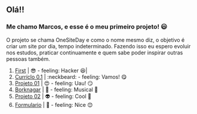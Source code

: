 ## Olá!!
### Me chamo Marcos, e esse é o meu primeiro projeto! :smiley:

O projeto se chama OneSiteDay e como o nome mesmo diz, o objetivo é criar um site por dia, tempo indeterminado. Fazendo isso eu espero evoluir nos estudos, praticar continuamente e quem sabe poder inspirar outras pessoas também.


 1. [First](https://github.com/arcmarcos/OneSiteDay/tree/master/sites/1.first) | :sunglasses: - feeling: Hacker  :satisfied:|
 2. [Curríclo 0.1](https://github.com/arcmarcos/OneSiteDay/tree/master/sites/2.curriculo) | :neckbeard: - feeling: Vamos! :yum:
 3. [Projeto 01](https://github.com/arcmarcos/OneSiteDay/tree/master/sites/3.projeto1) | :heart_eyes: - feeling: Uau! :smirk:
 4. [Borknagar](https://github.com/arcmarcos/OneSiteDay/tree/master/sites/4.Borknagar) | :musical_note: - feeling: Musical :guitar:
 5. [Projeto 02](https://github.com/arcmarcos/OneSiteDay/tree/master/sites/5.projeto2) | :alien: - feeling: Cool :tophat:
 6. [Formulario](https://github.com/arcmarcos/OneSiteDay/tree/master/sites/6.formulario) | :green_apple: - feeling: Nice :blush:
